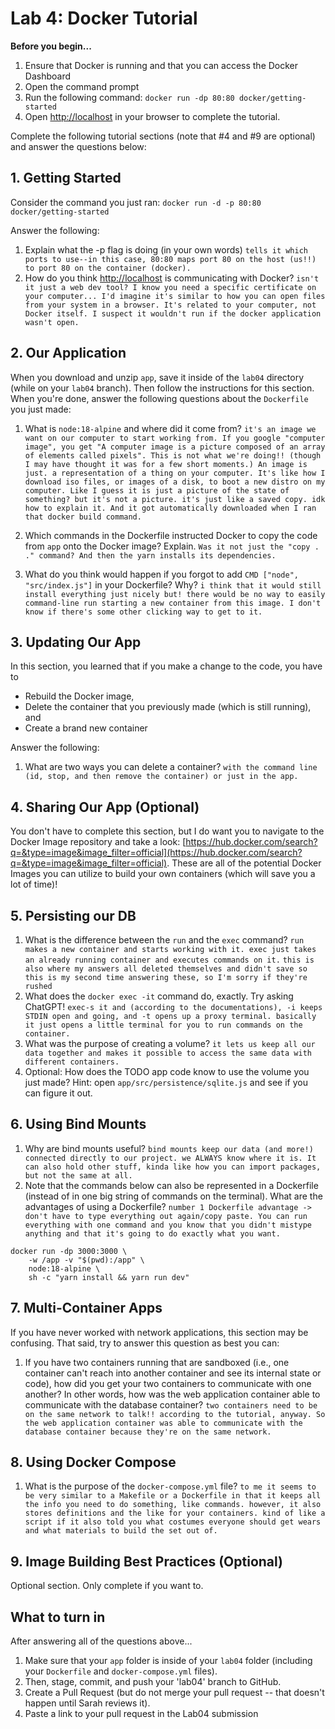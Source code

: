 # Lab 4: Docker Tutorial

**Before you begin...**
1. Ensure that Docker is running and that you can access the Docker Dashboard
1. Open the command prompt
2. Run the following command: `docker run -dp 80:80 docker/getting-started`
3. Open [http://localhost](http://localhost) in your browser to complete the tutorial.


Complete the following tutorial sections (note that #4 and #9 are optional) and answer the questions below:

## 1. Getting Started
Consider the command you just ran: `docker run -d -p 80:80 docker/getting-started`

Answer the following:
1. Explain what the -p flag is doing (in your own words)
`tells it which ports to use--in this case, 80:80 maps port 80 on the host (us!!) to port 80 on the container (docker).`
2. How do you think [http://localhost](http://localhost) is communicating with Docker?
`isn't it just a web dev tool? I know you need a specific certificate on your computer... I'd imagine it's similar to how you can open files from your system in a browser. It's related to your computer, not Docker itself. I suspect it wouldn't run if the docker application wasn't open.`

## 2. Our Application
When you download and unzip `app`, save it inside of the `lab04` directory (while on your `lab04` branch). Then follow the instructions for this section. When you're done, answer the following questions about the `Dockerfile` you just made:
1. What is `node:18-alpine` and where did it come from?
`it's an image we want on our computer to start working from. If you google "computer image", you get "A computer image is a picture composed of an array of elements called pixels". This is not what we're doing!! (though I may have thought it was for a few short moments.) An image is just. a representation of a thing on your computer. It's like how I download iso files, or images of a disk, to boot a new distro on my computer. Like I guess it is just a picture of the state of something? but it's not a picture. it's just like a saved copy. idk how to explain it. And it got automatically downloaded when I ran that docker build command. `

2. Which commands in the Dockerfile instructed Docker to copy the code from `app` onto the Docker image? Explain.
`Was it not just the "copy . ." command? And then the yarn installs its dependencies.`

3. What do you think would happen if you forgot to add `CMD ["node", "src/index.js"]` in your Dockerfile? Why?
`i think that it would still install everything just nicely but! there would be no way to easily command-line run starting a new container from this image. I don't know if there's some other clicking way to get to it.`

## 3. Updating Our App
In this section, you learned that if you make a change to the code, you have to 
* Rebuild the Docker image,
* Delete the container that you previously made (which is still running), and
* Create a brand new container

Answer the following:
1. What are two ways you can delete a container?
`with the command line (id, stop, and then remove the container) or just in the app.`

## 4. Sharing Our App (Optional)
You don't have to complete this section, but I do want you to navigate to the Docker Image repository and take a look: [https://hub.docker.com/search?q=&type=image&image_filter=official](https://hub.docker.com/search?q=&type=image&image_filter=official). These are all of the potential Docker Images you can utilize to build your own containers (which will save you a lot of time)!

## 5. Persisting our DB

1. What is the difference between the `run` and the `exec` command?
`run makes a new container and starts working with it. exec just takes an already running container and executes commands on it.`
`this is also where my answers all deleted themselves and didn't save so this is my second time answering these, so I'm sorry if they're rushed`
2. What does the `docker exec -it` command do, exactly. Try asking ChatGPT!
`exec-s it and (according to the documentations), -i keeps STDIN open and going, and -t opens up a proxy terminal. basically it just opens a little terminal for you to run commands on the container.`
3. What was the purpose of creating a volume?
`it lets us keep all our data together and makes it possible to access the same data with different containers.`
4. Optional: How does the TODO app code know to use the volume you just made? Hint: open `app/src/persistence/sqlite.js` and see if you can figure it out.

## 6. Using Bind Mounts
1. Why are bind mounts useful? 
`bind mounts keep our data (and more!) connected directly to our project. we ALWAYS know where it is. It can also hold other stuff, kinda like how you can import packages, but not the same at all. `
2. Note that the commands below can also be represented in a Dockerfile (instead of in one big string of commands on the terminal). What are the advantages of using a Dockerfile?
`number 1 Dockerfile advantage -> don't have to type everything out again/copy paste. You can run everything with one command and you know that you didn't mistype anything and that it's going to do exactly what you want.`

```
docker run -dp 3000:3000 \
    -w /app -v "$(pwd):/app" \
    node:18-alpine \
    sh -c "yarn install && yarn run dev"
```

## 7. Multi-Container Apps
If you have never worked with network applications, this section may be confusing. That said, try to answer this question as best you can:

1. If you have two containers running that are sandboxed (i.e., one container can't reach into another container and see its internal state or code), how did you get your two containers to communicate with one another? In other words, how was the web application container able to communicate with the database container?
`two containers need to be on the same network to talk!! according to the tutorial, anyway. So the web application container was able to communicate with the database container because they're on the same network. `

## 8. Using Docker Compose
1. What is the purpose of the `docker-compose.yml` file?
`to me it seems to be very similar to a Makefile or a Dockerfile in that it keeps all the info you need to do something, like commands. however, it also stores definitions and the like for your containers. kind of like a script if it also told you what costumes everyone should get wears and what materials to build the set out of.`

## 9. Image Building Best Practices (Optional)
Optional section. Only complete if you want to.


## What to turn in
After answering all of the questions above...
1. Make sure that your `app` folder is inside of your `lab04` folder (including your `Dockerfile` and `docker-compose.yml` files).
1. Then, stage, commit, and push your 'lab04' branch to GitHub. 
1. Create a Pull Request (but do not merge your pull request -- that doesn't happen until Sarah reviews it).
1. Paste a link to your pull request in the Lab04 submission

